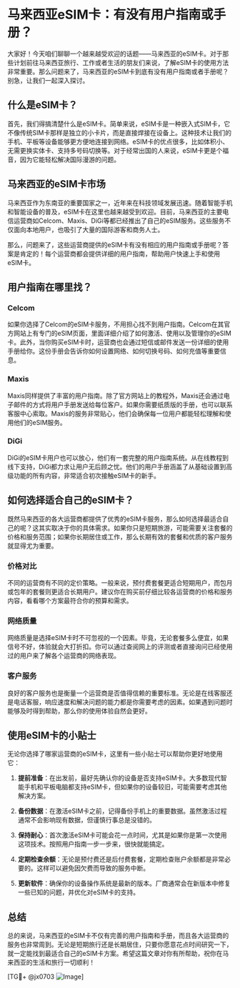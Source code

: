 # 马来西亚eSIM卡：有没有用户指南或手册？

大家好！今天咱们聊聊一个越来越受欢迎的话题——马来西亚的eSIM卡。对于那些计划前往马来西亚旅行、工作或者生活的朋友们来说，了解eSIM卡的使用方法非常重要。那么问题来了，马来西亚的eSIM卡到底有没有用户指南或者手册呢？别急，让我们一起深入探讨。

## 什么是eSIM卡？

首先，我们得搞清楚什么是eSIM卡。简单来说，eSIM卡是一种嵌入式SIM卡，它不像传统SIM卡那样是独立的小卡片，而是直接焊接在设备上。这种技术让我们的手机、平板等设备能够更方便地连接到网络。eSIM卡的优点很多，比如体积小、无需更换实体卡、支持多号码切换等。对于经常出国的人来说，eSIM卡更是个福音，因为它能轻松解决国际漫游的问题。

## 马来西亚的eSIM卡市场

马来西亚作为东南亚的重要国家之一，近年来在科技领域发展迅速。随着智能手机和智能设备的普及，eSIM卡在这里也越来越受到欢迎。目前，马来西亚的主要电信运营商如Celcom、Maxis、DiGi等都已经推出了自己的eSIM服务。这些服务不仅面向本地用户，也吸引了大量的国际游客和商务人士。

那么，问题来了，这些运营商提供的eSIM卡有没有相应的用户指南或手册呢？答案是肯定的！每个运营商都会提供详细的用户指南，帮助用户快速上手和使用eSIM卡。

## 用户指南在哪里找？

### Celcom
如果你选择了Celcom的eSIM卡服务，不用担心找不到用户指南。Celcom在其官方网站上有专门的eSIM页面，里面详细介绍了如何激活、使用以及管理你的eSIM卡。此外，当你购买eSIM卡时，运营商也会通过短信或邮件发送一份详细的使用手册给你。这份手册会告诉你如何设置网络、如何切换号码、如何充值等重要信息。

### Maxis
Maxis同样提供了丰富的用户指南。除了官方网站上的教程外，Maxis还会通过电子邮件的方式将用户手册发送给每位客户。如果你需要纸质版的手册，也可以联系客服中心索取。Maxis的服务非常贴心，他们会确保每一位用户都能轻松理解和使用他们的eSIM服务。

### DiGi
DiGi的eSIM卡用户也可以放心，他们有一套完整的用户指南系统。从在线教程到线下支持，DiGi都力求让用户无后顾之忧。他们的用户手册涵盖了从基础设置到高级功能的所有内容，非常适合初次接触eSIM卡的新手。

## 如何选择适合自己的eSIM卡？

既然马来西亚的各大运营商都提供了优秀的eSIM卡服务，那么如何选择最适合自己的呢？这其实取决于你的具体需求。如果你只是短期旅游，可能需要关注套餐的价格和服务范围；如果你长期居住或工作，那么长期有效的套餐和优质的客户服务就显得尤为重要。

### 价格对比
不同的运营商有不同的定价策略。一般来说，预付费套餐更适合短期用户，而包月或包年的套餐则更适合长期用户。建议你在购买前仔细比较各运营商的价格和服务内容，看看哪个方案最符合你的预算和需求。

### 网络质量
网络质量是选择eSIM卡时不可忽视的一个因素。毕竟，无论套餐多么便宜，如果信号不好，体验就会大打折扣。你可以通过查阅网上的评测或者直接询问已经使用过的用户来了解各个运营商的网络表现。

### 客户服务
良好的客户服务也是衡量一个运营商是否值得信赖的重要标准。无论是在线客服还是电话客服，响应速度和解决问题的能力都是你需要考虑的因素。如果遇到问题时能够及时得到帮助，那么你的使用体验自然会更好。

## 使用eSIM卡的小贴士

无论你选择了哪家运营商的eSIM卡，这里有一些小贴士可以帮助你更好地使用它：

1. **提前准备**：在出发前，最好先确认你的设备是否支持eSIM卡。大多数现代智能手机和平板电脑都支持eSIM卡，但如果你的设备较旧，可能需要考虑其他解决方案。
   
2. **备份数据**：在激活eSIM卡之前，记得备份手机上的重要数据。虽然激活过程通常不会影响现有数据，但谨慎行事总是没错的。

3. **保持耐心**：首次激活eSIM卡可能会花一点时间，尤其是如果你是第一次使用这项技术。按照用户指南一步一步来，很快就能搞定。

4. **定期检查余额**：无论是预付费还是后付费套餐，定期检查账户余额都是非常必要的。这样可以避免因欠费而导致的服务中断。

5. **更新软件**：确保你的设备操作系统是最新的版本。厂商通常会在新版本中修复一些已知的问题，并优化对eSIM卡的支持。

## 总结

总的来说，马来西亚的eSIM卡不仅有完善的用户指南和手册，而且各大运营商的服务也非常周到。无论是短期旅行还是长期居住，只要你愿意花点时间研究一下，就一定能找到最适合自己的eSIM卡方案。希望这篇文章对你有所帮助，祝你在马来西亚的生活和旅行一切顺利！

[TG💪+ @jx0703 ![Image](https://github.com/user-attachments/assets/dbca1d08-cadb-493c-b0ec-ad6f7a83f270)]